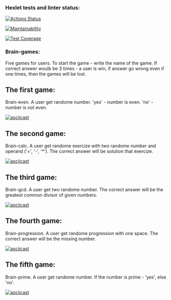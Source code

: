 ### Hexlet tests and linter status:
[![Actions Status](https://github.com/kristinafrdx/frontend-project-44/workflows/hexlet-check/badge.svg)](https://github.com/kristinafrdx/frontend-project-44/actions)

[![Maintainability](https://api.codeclimate.com/v1/badges/c830eb4e2a27c353949e/maintainability)](https://codeclimate.com/github/kristinafrdx/frontend-project-44/maintainability)

[![Test Coverage](https://api.codeclimate.com/v1/badges/c830eb4e2a27c353949e/test_coverage)](https://codeclimate.com/github/kristinafrdx/frontend-project-44/test_coverage)

### Brain-games:
Five games for users. To start the game - write the name of the game. If correct answer woulb be 3 times - a user is win, if answer go wrong even if one times, then the games will be lost. 

## The first game:
Brain-even. A user get randome number. 'yes' - number is even. 'no' - number is not even.

[![asciicast](https://asciinema.org/a/hNQl0cciQx5hE4sgqMAaaZcxF.svg)](https://asciinema.org/a/hNQl0cciQx5hE4sgqMAaaZcxF)

## The second game:
Brain-calc. A user get randome exercize with two randome number and operand ('+', '-', '*'). The correct answer will be solution that exercize. 

[![asciicast](https://asciinema.org/a/tvJDvk1fnbqoLRVq3cCfnAKcY.svg)](https://asciinema.org/a/tvJDvk1fnbqoLRVq3cCfnAKcY)

## The third game:
Brain-gcd. A user get two randome number. The correct answer will be the greatest common divisor of given numbers. 

[![asciicast](https://asciinema.org/a/4NFRlfXawalJM1Ad8gcKeLuxF.svg)](https://asciinema.org/a/4NFRlfXawalJM1Ad8gcKeLuxF)

## The fourth game: 
Brain-progression. A user get randome progression with one space. The correct answer will be the missing number.

[![asciicast](https://asciinema.org/a/4NfRYLWMt6BCPjaiwAa4EX4eN.svg)](https://asciinema.org/a/4NfRYLWMt6BCPjaiwAa4EX4eN)

## The fifth game:
Brain-prime. A user get randome number. If the number is prime - 'yes', else 'no'. 

[![asciicast](https://asciinema.org/a/lAWCgGDjf0a1J6pwYLxXaVaWu.svg)](https://asciinema.org/a/lAWCgGDjf0a1J6pwYLxXaVaWu)
